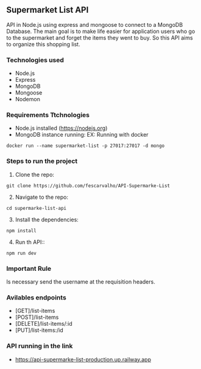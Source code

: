 ## Supermarket List API

API in Node.js using express and mongoose to connect to a MongoDB Database.
The main goal is to make life easier for application users who go to the supermarket and forget the items they went to buy.
So this API aims to organize this shopping list.

### Technologies used

- Node.js
- Express
- MongoDB
- Mongoose
- Nodemon

### Requirements Ttchnologies

- Node.js installed (<https://nodejs.org>)
- MongoDB instance running:
  EX: Running with docker

```
docker run --name supermarket-list -p 27017:27017 -d mongo
```

### Steps to run the project

1. Clone the repo:

```
git clone https://github.com/fescarvalho/API-Supermarke-List
```

2. Navigate to the repo:

```
cd supermarke-list-api
```

3. Install the dependencies:

```
npm install
```

4. Run th API::

```
npm run dev
```

### Important Rule

Is necessary send the username at the requisition headers.

### Avilables endpoints

- [GET]/list-items
- [POST]/list-items
- [DELETE]/list-items/:id
- [PUT]/list-items:/id

### API running in the link

- <https://api-supermarke-list-production.up.railway.app>
